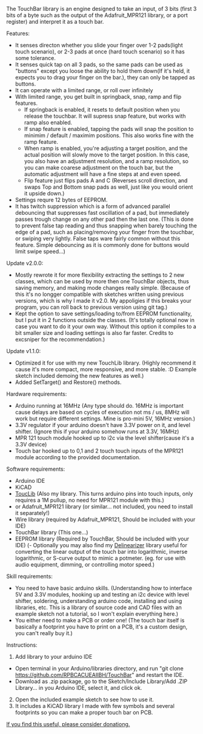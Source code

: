 The TouchBar library is an engine designed to take an input, of 3 bits (first 3 bits of a byte such as the output of the Adafruit_MPR121 library, or a port register) and interpret it as a touch bar.


Features:
- It senses directon whether you slide your finger over 1-2 pads(light touch scenario), or 2-3 pads at once (hard touch scenario) so it has some tolerance.
- It senses quick tap on all 3 pads, so the same pads can be used as "buttons" except you loose the ability to hold them down(If it's held, it expects you to drag your finger on the bar.),
  they can only be tapped as buttons.
- It can operate with a limited range, or roll over infinitely
- With limited range, you get built in springback, snap, ramp and flip features.
  - If springback is enabled, it resets to default position when you release the touchbar. It will supress snap feature, but works with ramp also enabled.
  - If snap feature is enabled, tapping the pads will snap the position to minimim / default / maximim positions. This also works fine with the ramp feature.
  - When ramp is enabled, you're adjusting a target position, and the actual position will slowly move to the target position. In this case, you also have an adjustment resolution, and a ramp resolution,
    so you can make coarese adjustment on the touch bar, but the automatic adjustment will have a fine steps at and even speed.
  - Flip feature just flips pads A and C (Reverses scroll direction, and swaps Top and Bottom snap pads as well, just like you would orient it upside down.)
- Settings requre 12 bytes of EEPROM.
- It has twitch suppression which is a form of advanced parallel debouncing that suppresses fast oscillation of a pad, but immediately passes trough change on any other pad then the last one. (This is done to prevent false tap reading and thus snapping when barely touching the edge of a pad, such as placing/removing your finger from the touchbar, or swiping very lightly. False taps ware fairly common without this feature. Simple debouncing as it is commonly done for buttons would limit swipe speed...)


Update v2.0.0:
- Mostly rewrote it for more flexibility extracting the settings to 2 new classes, which can be used by more then one TouchBar objects, thus saving memory, and making mode changes really simple.
  (Because of this it's no longger compatible with sketches written using previous versions, which is why I made it v2.0. My appoligies if this breaks your program, you can roll back to previous version using git tag.)
- Kept the option to save settings/loading to/from EEPROM functionality, but I put it in 2 functions outside the classes.
  (It's totally optional now in case you want to do it your own way. Without this option it compiles to a bit smaller size and loading settings is also far faster. Credits to excsniper for the recommendation.)


Update v1.1.0:
- Optimized it for use with my new TouchLib library. (Highly recommend it cause it's more compact, more responsive, and more stable. :D Example sketch included demoing the new features as well.)
- Added SetTarget() and Restore() methods.


Hardware requirements:
- Arduino running at 16MHz (Any type should do. 16MHz is important cause delays are based on cycles of execution not ms / us, 8MHz will work but require different settings. Mine is pro-mini 5V, 16MHz version.)
- 3.3V regulator if your arduino doesn't have 3.3V power on it, and level shifter. (Ignore this if your arduino somehow runs at 3.3V, 16MHz)
- MPR 121 touch module hooked up to i2c via the level shifter(cause it's a 3.3V device)
- Touch bar hooked up to 0,1 and 2 touch touch inputs of the MPR121 module according to the provided documentation.


Software requirements:
- Arduino IDE
- KiCAD
- [ToucLib](https://github.com/RPBCACUEAIIBH/TouchLib) (Also my library. This turns arduino pins into touch inputs, only requires a 1M pullup, no need for MPR121 module with this.)
- or Adafruit_MPR121 library (or similar... not included, you need to install it separately!)
- Wire library (required by Adafruit_MPR121, Should be included with your IDE)
- TouchBar library (This one...)
- EEPROM library (Required by TouchBar, Should be included with your IDE)
(- Optionally you may also find my [Delinearizer](https://github.com/RPBCACUEAIIBH/Delinearizer) library useful for converting the linear output of the touch bar into logarithmic, inverse logarithmic, or S-curve output to mimic a potmeter. (eg. for use with audio equipment, dimming, or controlling motor speed.)


Skill requirements:
- You need to have basic arduino skills. (Understanding how to interface 5V and 3.3V modules, hooking up and testing an i2c device with level shifter, soldering, understanding arduino code, installing and using libraries, etc. This is a library of source code and CAD files with an example sketch not a tutorial, so I won't explain everything here.)
- You either need to make a PCB or order one! (The touch bar itself is basically a footprint you have to print on a PCB, it's a custom design, you can't really buy it.)


Instructions:
1. Add library to your arduino IDE 
 - Open terminal in your Arduino/libraries directory, and run "git clone https://github.com/RPBCACUEAIIBH/TouchBar" and restart the IDE.
 - Download as .zip package, go to the Sketch/Include Library/Add .ZIP Library... in you Arduino IDE, select it, and click ok.
2. Open the included example sketch to see how to use it.
3. It includes a KiCAD library I made with few symbols and several footprints so you can make a proper touch bar on PCB.

[If you find this useful, please consider donationg.](http://osrc.rip/Support.html)
